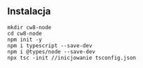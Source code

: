 ## Instalacja
```console
mkdir cw8-node
cd cw8-node
npm init -y
npm i typescript --save-dev
npm i @types/node --save-dev
npx tsc -init //inicjowanie tsconfig.json

```
